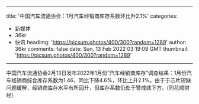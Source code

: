 
---
title: '中国汽车流通协会：1月汽车经销商库存系数环比升2.1%'
categories: 
 - 新媒体
 - 36kr
 - 快讯
headimg: 'https://picsum.photos/400/300?random=1289'
author: 36kr
comments: false
date: Sun, 13 Feb 2022 03:19:09 GMT
thumbnail: 'https://picsum.photos/400/300?random=1289'
---

<div>   
中国汽车流通协会2月13日发布2022年1月份“汽车经销商库存”调查结果：1月份汽车经销商综合库存系数为1.46，同比下降4.6%，环比上升2.1%。由于于芯片短缺问题缓解，经销商库存水平有所回升，但库存系数仍处于警戒线下方。(同花顺财经）  
</div>
            